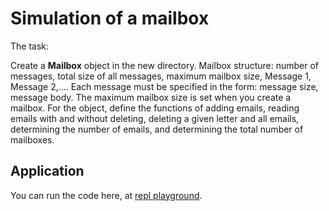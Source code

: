 # Simulation of a mailbox

The task:

Create a **Mailbox** object in the new directory. Mailbox structure: number of messages, total size of all messages, maximum mailbox size, Message 1, Message 2,…. Each message must be specified in the form: message size, message body. The maximum mailbox size is set when you create a mailbox.
For the object, define the functions of adding emails, reading emails with and without deleting, deleting a given letter and all emails, determining the number of emails, and determining the total number of mailboxes.


## Application 
You can run the code here, at [repl playground](https://repl.it/@VladMoroshan/MailBox#main.py).
